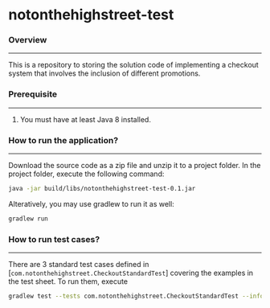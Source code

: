 # notonthehighstreet-test

### Overview
***
This is a repository to storing the solution code of implementing a checkout system 
that involves the inclusion of different promotions.


### Prerequisite
***
1. You must have at least Java 8 installed.



### How to run the application?
***
Download the source code as a zip file and unzip it to a project folder. In the project folder, execute the following command:
```bash
java -jar build/libs/notonthehighstreet-test-0.1.jar
```

Alteratively, you may use gradlew to run it as well:
```bash
gradlew run
```


### How to run test cases?
***
There are 3 standard test cases defined in [`com.notonthehighstreet.CheckoutStandardTest`] covering the examples in the test sheet. To run them, execute
```bash
gradlew test --tests com.notonthehighstreet.CheckoutStandardTest --info
```

